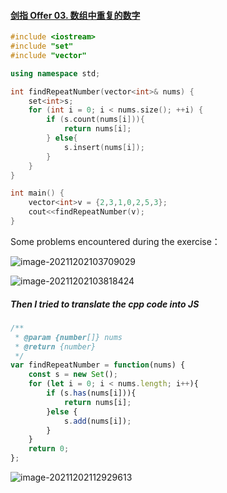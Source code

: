 

####  [剑指 Offer 03. 数组中重复的数字](https://leetcode-cn.com/problems/shu-zu-zhong-zhong-fu-de-shu-zi-lcof/)

```c++
#include <iostream>
#include "set"
#include "vector"

using namespace std;

int findRepeatNumber(vector<int>& nums) {
    set<int>s;
    for (int i = 0; i < nums.size(); ++i) {
        if (s.count(nums[i])){
            return nums[i];
        } else{
            s.insert(nums[i]);
        }
    }
}

int main() {
    vector<int>v = {2,3,1,0,2,5,3};
    cout<<findRepeatNumber(v);
}


```

Some problems encountered during the exercise：

![image-20211202103709029](https://vichien-public.oss-cn-guangzhou.aliyuncs.com/typora/image-20211202103709029.png)

![image-20211202103818424](https://vichien-public.oss-cn-guangzhou.aliyuncs.com/typora/image-20211202103818424.png)

##### Then I tried to translate the cpp code into JS

```javascript
/**
 * @param {number[]} nums
 * @return {number}
 */
var findRepeatNumber = function(nums) {
    const s = new Set();
    for (let i = 0; i < nums.length; i++){
        if (s.has(nums[i])){
            return nums[i];
        }else {
            s.add(nums[i]);
        }
    }
    return 0;
};
```

![image-20211202112929613](https://vichien-public.oss-cn-guangzhou.aliyuncs.com/typora/image-20211202112929613.png)